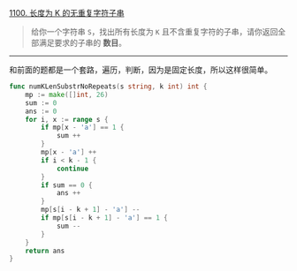 [1100. 长度为 K 的无重复字符子串](https://leetcode.cn/problems/find-k-length-substrings-with-no-repeated-characters/)

> 给你一个字符串 `S`，找出所有长度为 `K` 且不含重复字符的子串，请你返回全部满足要求的子串的 **数目**。

---

和前面的题都是一个套路，遍历，判断，因为是固定长度，所以这样很简单。

```go
func numKLenSubstrNoRepeats(s string, k int) int {
    mp := make([]int, 26)
    sum := 0
    ans := 0
    for i, x := range s {
        if mp[x - 'a'] == 1 {
            sum ++
        }
        mp[x - 'a'] ++
        if i < k - 1 {
            continue
        }
        if sum == 0 {
            ans ++
        }
        mp[s[i - k + 1] - 'a'] --
        if mp[s[i - k + 1] - 'a'] == 1 {
            sum --
        }
    }
    return ans
}
```

